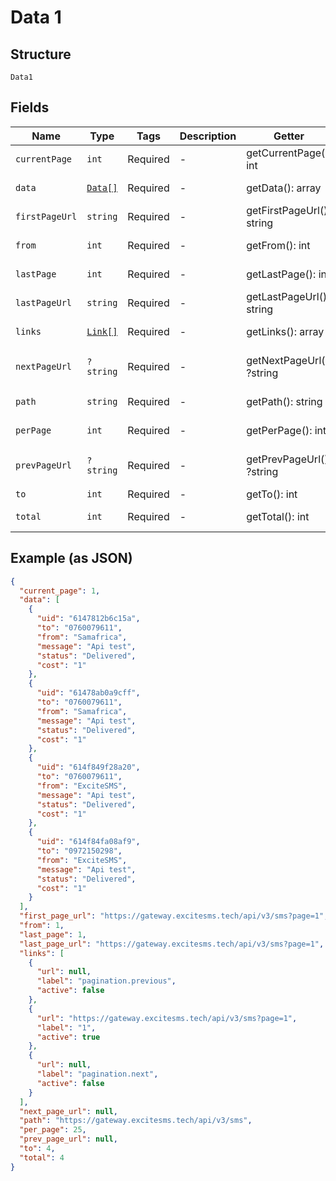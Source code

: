
# Data 1

## Structure

`Data1`

## Fields

| Name | Type | Tags | Description | Getter | Setter |
|  --- | --- | --- | --- | --- | --- |
| `currentPage` | `int` | Required | - | getCurrentPage(): int | setCurrentPage(int currentPage): void |
| `data` | [`Data[]`](/doc/models/data.md) | Required | - | getData(): array | setData(array data): void |
| `firstPageUrl` | `string` | Required | - | getFirstPageUrl(): string | setFirstPageUrl(string firstPageUrl): void |
| `from` | `int` | Required | - | getFrom(): int | setFrom(int from): void |
| `lastPage` | `int` | Required | - | getLastPage(): int | setLastPage(int lastPage): void |
| `lastPageUrl` | `string` | Required | - | getLastPageUrl(): string | setLastPageUrl(string lastPageUrl): void |
| `links` | [`Link[]`](/doc/models/link.md) | Required | - | getLinks(): array | setLinks(array links): void |
| `nextPageUrl` | `?string` | Required | - | getNextPageUrl(): ?string | setNextPageUrl(?string nextPageUrl): void |
| `path` | `string` | Required | - | getPath(): string | setPath(string path): void |
| `perPage` | `int` | Required | - | getPerPage(): int | setPerPage(int perPage): void |
| `prevPageUrl` | `?string` | Required | - | getPrevPageUrl(): ?string | setPrevPageUrl(?string prevPageUrl): void |
| `to` | `int` | Required | - | getTo(): int | setTo(int to): void |
| `total` | `int` | Required | - | getTotal(): int | setTotal(int total): void |

## Example (as JSON)

```json
{
  "current_page": 1,
  "data": [
    {
      "uid": "6147812b6c15a",
      "to": "0760079611",
      "from": "Samafrica",
      "message": "Api test",
      "status": "Delivered",
      "cost": "1"
    },
    {
      "uid": "61478ab0a9cff",
      "to": "0760079611",
      "from": "Samafrica",
      "message": "Api test",
      "status": "Delivered",
      "cost": "1"
    },
    {
      "uid": "614f849f28a20",
      "to": "0760079611",
      "from": "ExciteSMS",
      "message": "Api test",
      "status": "Delivered",
      "cost": "1"
    },
    {
      "uid": "614f84fa08af9",
      "to": "0972150298",
      "from": "ExciteSMS",
      "message": "Api test",
      "status": "Delivered",
      "cost": "1"
    }
  ],
  "first_page_url": "https://gateway.excitesms.tech/api/v3/sms?page=1",
  "from": 1,
  "last_page": 1,
  "last_page_url": "https://gateway.excitesms.tech/api/v3/sms?page=1",
  "links": [
    {
      "url": null,
      "label": "pagination.previous",
      "active": false
    },
    {
      "url": "https://gateway.excitesms.tech/api/v3/sms?page=1",
      "label": "1",
      "active": true
    },
    {
      "url": null,
      "label": "pagination.next",
      "active": false
    }
  ],
  "next_page_url": null,
  "path": "https://gateway.excitesms.tech/api/v3/sms",
  "per_page": 25,
  "prev_page_url": null,
  "to": 4,
  "total": 4
}
```

